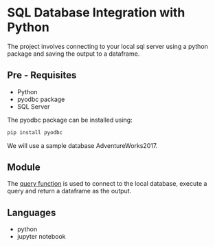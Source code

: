# SQL Database Integration with Python

The project involves connecting to your local sql server using a python package and saving
the output to a dataframe.

## Pre - Requisites

- Python
- pyodbc package
- SQL Server

The pyodbc package can be installed using:

```python
pip install pyodbc
```

We will use a sample database AdventureWorks2017.

## Module

The [query function](queryfn.py) is used to connect to the local database, execute a query and return a dataframe as the output.

## Languages

- python
- jupyter notebook

